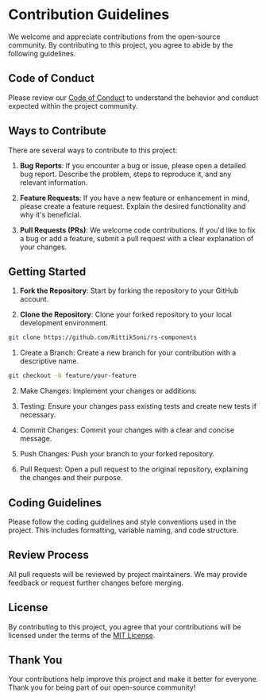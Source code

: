 # Contribution Guidelines

We welcome and appreciate contributions from the open-source community. By contributing to this project, you agree to abide by the following guidelines.

## Code of Conduct

Please review our [Code of Conduct](CODE_OF_CONDUCT.md) to understand the behavior and conduct expected within the project community.

## Ways to Contribute

There are several ways to contribute to this project:

1. **Bug Reports**: If you encounter a bug or issue, please open a detailed bug report. Describe the problem, steps to reproduce it, and any relevant information.

2. **Feature Requests**: If you have a new feature or enhancement in mind, please create a feature request. Explain the desired functionality and why it's beneficial.

3. **Pull Requests (PRs)**: We welcome code contributions. If you'd like to fix a bug or add a feature, submit a pull request with a clear explanation of your changes.

## Getting Started

1. **Fork the Repository**: Start by forking the repository to your GitHub account.

2. **Clone the Repository**: Clone your forked repository to your local development environment.

```bash
git clone https://github.com/RittikSoni/rs-components
```

1. Create a Branch: Create a new branch for your contribution with a descriptive name.

```bash
git checkout -b feature/your-feature
```

2. Make Changes: Implement your changes or additions.

3. Testing: Ensure your changes pass existing tests and create new tests if necessary.

4. Commit Changes: Commit your changes with a clear and concise message.

5. Push Changes: Push your branch to your forked repository.

6. Pull Request: Open a pull request to the original repository, explaining the changes and their purpose.

## Coding Guidelines

Please follow the coding guidelines and style conventions used in the project. This includes formatting, variable naming, and code structure.

## Review Process

All pull requests will be reviewed by project maintainers. We may provide feedback or request further changes before merging.

## License

By contributing to this project, you agree that your contributions will be licensed under the terms of the [MIT License](LICENSE).

## Thank You

Your contributions help improve this project and make it better for everyone. Thank you for being part of our open-source community!
